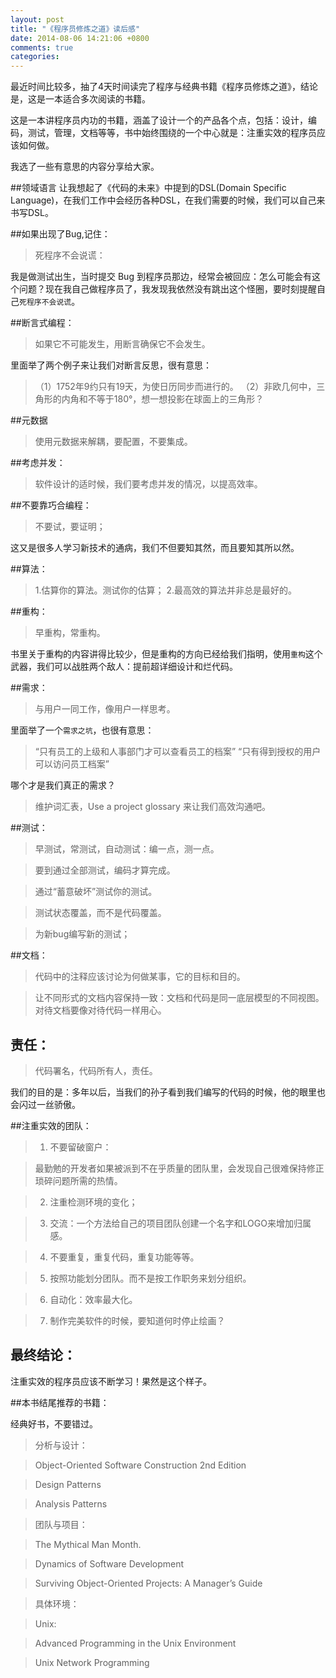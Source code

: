 ```yaml
---
layout: post
title: "《程序员修炼之道》读后感"
date: 2014-08-06 14:21:06 +0800
comments: true
categories: 
---
```


最近时间比较多，抽了4天时间读完了程序与经典书籍《程序员修炼之道》，结论是，这是一本适合多次阅读的书籍。

这是一本讲程序员内功的书籍，涵盖了设计一个的产品各个点，包括：设计，编码，测试，管理，文档等等，书中始终围绕的一个中心就是：注重实效的程序员应该如何做。

我选了一些有意思的内容分享给大家。


##领域语言
让我想起了《代码的未来》中提到的DSL(Domain Specific Language)，在我们工作中会经历各种DSL，在我们需要的时候，我们可以自己来书写DSL。


##如果出现了Bug,记住：

>死程序不会说谎：

我是做测试出生，当时提交 Bug 到程序员那边，经常会被回应：怎么可能会有这个问题？现在我自己做程序员了，我发现我依然没有跳出这个怪圈，要时刻提醒自己`死程序不会说谎`。

<!-- more -->

##断言式编程：

>如果它不可能发生，用断言确保它不会发生。

里面举了两个例子来让我们对断言反思，很有意思：

>（1）1752年9约只有19天，为使日历同步而进行的。
>（2）非欧几何中，三角形的内角和不等于180°，想一想投影在球面上的三角形？


##元数据

>使用元数据来解耦，要配置，不要集成。


##考虑并发：

>软件设计的适时候，我们要考虑并发的情况，以提高效率。


##不要靠巧合编程：

>不要试，要证明；

这又是很多人学习新技术的通病，我们不但要知其然，而且要知其所以然。

##算法：

>1.估算你的算法。测试你的估算；
>2.最高效的算法并非总是最好的。

##重构：

>早重构，常重构。

书里关于重构的内容讲得比较少，但是重构的方向已经给我们指明，使用`重构`这个武器，我们可以战胜两个敌人：提前超详细设计和烂代码。


##需求：

>与用户一同工作，像用户一样思考。

里面举了一个`需求之坑`，也很有意思：

>“只有员工的上级和人事部门才可以查看员工的档案”
>“只有得到授权的用户可以访问员工档案”

哪个才是我们真正的需求？


>维护词汇表，Use a project glossary 来让我们高效沟通吧。




##测试：

>早测试，常测试，自动测试：编一点，测一点。

>要到通过全部测试，编码才算完成。

>通过“蓄意破坏”测试你的测试。

>测试状态覆盖，而不是代码覆盖。

>为新bug编写新的测试；



##文档：

>代码中的注释应该讨论为何做某事，它的目标和目的。
	
>让不同形式的文档内容保持一致：文档和代码是同一底层模型的不同视图。对待文档要像对待代码一样用心。



## 责任：

>代码署名，代码所有人，责任。

我们的目的是：多年以后，当我们的孙子看到我们编写的代码的时候，他的眼里也会闪过一丝骄傲。


##注重实效的团队：


>1. 不要留破窗户：

>最勤勉的开发者如果被派到不在乎质量的团队里，会发现自己很难保持修正琐碎问题所需的热情。

>2. 注重检测环境的变化；

>3. 交流：一个方法给自己的项目团队创建一个名字和LOGO来增加归属感。

>4. 不要重复，重复代码，重复功能等等。

>5. 按照功能划分团队。而不是按工作职务来划分组织。

>6. 自动化：效率最大化。

>7. 制作完美软件的时候，要知道何时停止绘画？


## 最终结论：

注重实效的程序员应该不断学习！果然是这个样子。



##本书结尾推荐的书籍：

经典好书，不要错过。

>分析与设计：

>Object-Oriented Software Construction 2nd Edition

>Design Patterns

>Analysis Patterns

>团队与项目：

>The Mythical Man Month.

>Dynamics of Software Development

>Surviving Object-Oriented Projects: A Manager’s Guide

>具体环境：

>Unix:

>Advanced Programming in the Unix Environment

>Unix Network Programming 












